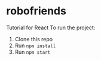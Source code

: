 # robofriends

Tutorial for React To run the project:

1. Clone this repo
1. Run `npm install`
1. Run `npm start`
